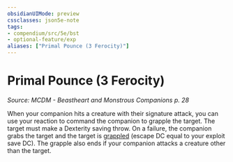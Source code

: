 ```yaml
---
obsidianUIMode: preview
cssclasses: json5e-note
tags:
- compendium/src/5e/bst
- optional-feature/exp
aliases: ["Primal Pounce (3 Ferocity)"]
---
```

# Primal Pounce (3 Ferocity)
*Source: MCDM - Beastheart and Monstrous Companions p. 28* 

When your companion hits a creature with their signature attack, you can use your reaction to command the companion to grapple the target. The target must make a Dexterity saving throw. On a failure, the companion grabs the target and the target is [grappled](../../Rules%20&%20Options/5e%20Rules/conditions.md##grappled) (escape DC equal to your exploit save DC). The grapple also ends if your companion attacks a creature other than the target.
